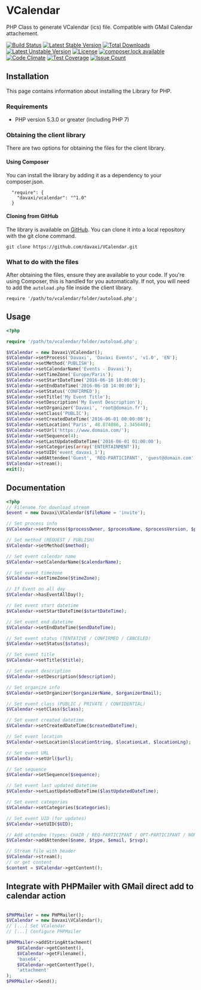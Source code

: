 # VCalendar

PHP Class to generate VCalendar (ics) file. Compatible with GMail Calendar attachement.

[![Build Status](https://travis-ci.org/davaxi/VCalendar.svg)](https://travis-ci.org/davaxi/VCalendar)
[![Latest Stable Version](https://poser.pugx.org/davaxi/vcalendar/version)](https://packagist.org/packages/davaxi/vcalendar)
[![Total Downloads](https://poser.pugx.org/davaxi/vcalendar/downloads)](https://packagist.org/packages/davaxi/vcalendar)
[![Latest Unstable Version](https://poser.pugx.org/davaxi/vcalendar/v/unstable)](//packagist.org/packages/davaxi/vcalendar)
[![License](https://poser.pugx.org/davaxi/vcalendar/license)](https://packagist.org/packages/davaxi/vcalendar)
[![composer.lock available](https://poser.pugx.org/davaxi/vcalendar/composerlock)](https://packagist.org/packages/davaxi/vcalendar)
[![Code Climate](https://codeclimate.com/github/davaxi/VCalendar/badges/gpa.svg)](https://codeclimate.com/github/davaxi/VCalendar)
[![Test Coverage](https://codeclimate.com/github/davaxi/VCalendar/badges/coverage.svg)](https://codeclimate.com/github/davaxi/VCalendar/coverage)
[![Issue Count](https://codeclimate.com/github/davaxi/VCalendar/badges/issue_count.svg)](https://codeclimate.com/github/davaxi/VCalendar)

## Installation

This page contains information about installing the Library for PHP.

### Requirements

- PHP version 5.3.0 or greater (including PHP 7)

### Obtaining the client library

There are two options for obtaining the files for the client library.

#### Using Composer

You can install the library by adding it as a dependency to your composer.json.

```
  "require": {
    "davaxi/vcalendar": "^1.0"
  }
```

#### Cloning from GitHub

The library is available on [GitHub](https://github.com/davaxi/VCalendar). You can clone it into a local repository with the git clone command.

```
git clone https://github.com/davaxi/VCalendar.git
```

### What to do with the files

After obtaining the files, ensure they are available to your code. If you're using Composer, this is handled for you automatically. If not, you will need to add the `autoload.php` file inside the client library.

```
require '/path/to/vcalendar/folder/autoload.php';
```

## Usage

```php
<?php

require '/path/to/vcalendar/folder/autoload.php';

$VCalendar = new Davaxi\VCalendar();
$VCalendar->setProcess('Davaxi', 'Davaxi Events', 'v1.0', 'EN');
$VCalendar->setMethod('PUBLISH');
$VCalendar->setCalendarName('Events - Davaxi');
$VCalendar->setTimeZone('Europe/Paris');
$VCalendar->setStartDateTime('2016-06-10 10:00:00');
$VCalendar->setEndDateTime('2016-06-10 14:00:00');
$VCalendar->setStatus('CONFIRMED');
$VCalendar->setTitle('My Event Title');
$VCalendar->setDescription('My Event Description');
$VCalendar->setOrganizer('Davaxi', 'root@domain.fr');
$VCalendar->setClass('PUBLIC');
$VCalendar->setCreatedDateTime('2016-06-01 00:00:00');
$VCalendar->setLocation('Paris', 48.874086, 2.345640);
$VCalendar->setUrl('https://www.domain.com/');
$VCalendar->setSequence(4);
$VCalendar->setLastUpdatedDateTime('2016-06-01 01:00:00');
$VCalendar->setCategories(array('ENTERTAINMENT'));
$VCalendar->setUID('event_davaxi_1');
$VCalendar->addAttendee('Guest', 'REQ-PARTICIPANT', 'guest@domain.com',false);
$VCalendar->stream();
exit();

```

## Documentation

```php
<?php
// Filename for download stream
$event = new Davaxi\VCalendar($fileName = 'invite');

// Set process info
$VCalendar->setProcess($processOwner, $processName, $processVersion, $processLang)

// Set method (REQUEST / PUBLISH)
$VCalendar->setMethod($method);

// Set event calendar name
$VCalendar->setCalendarName($calendarName);

// Set event timezone
$VCalendar->setTimeZone($timeZone);

// If Event on all day
$VCalendar->hasEventAllDay();

// Set event start datetime
$VCalendar->setStartDateTime($startDateTime);

// Set event end datetime
$VCalendar->setEndDateTime($endDateTime);

// Set event status (TENTATIVE / CONFIRMED / CANCELED) 
$VCalendar->setStatus($status);

// Set event title
$VCalendar->setTitle($title);

// Set event description
$VCalendar->setDescription($description);

// Set organize info
$VCalendar->setOrganizer($organizerName, $organizerEmail);

// Set event class (PUBLIC / PRIVATE / CONFIDENTIAL)
$VCalendar->setClass($class);

// Set event created datetime
$VCalendar->setCreatedDateTime($createdDateTime);

// Set event location 
$VCalendar->setLocation($locationString, $locationLat, $locationLng);

// Set event URL
$VCalendar->setUrl($url);

// Set sequence
$VCalendar->setSequence($sequence);

// Set event last updated datetime
$VCalendar->setLastUpdatedDateTime($lastUpdatedDateTime);

// Set event categories
$VCalendar->setCategories($categories);

// Set event UID (for updates)
$VCalendar->setUID($UID);

// Add attendee (types: CHAIR / REQ-PARTICIPANT / OPT-PARTICIPANT / NON-PARTICIPANT)
$VCalendar->addAttendee($name, $type, $email, $rsvp);

// Stream file with header
$VCalendar->stream();
// or get content
$content = $VCalendar->getContent();


```

## Integrate with PHPMailer with GMail direct add to calendar action

```php

$PHPMailer = new PHPMailer();
$VCalendar = new Davaxi\VCalendar();
// [...] Set VCalendar
// [...] Configure PHPMailer

$PHPMailer->addStringAttachment(
    $VCalendar->getContent(),
    $VCalendar->getFilename(),
    'base64',
    $VCalendar->getContentType(),
    'attachment'
);
$PHPMailer->Send();
```
